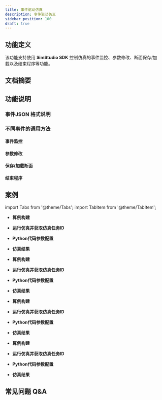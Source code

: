 ```yaml
---
title: 事件驱动仿真
description: 事件驱动仿真
sidebar_position: 100
draft: true
---
```



## 功能定义
该功能支持使用 **SimStudio SDK** 控制仿真的事件监控、参数修改、断面保存/加载以及结束程序等功能。

## 文档摘要
<!--
本节首先介绍事件驱动仿真的**JSON格式说明**和**不同事件的调用方法**，然后通过**事件监控**、**参数修改**、**保存/加载断面**与**结束程序**等4个案例进行演示。阅读该文档，用户需熟悉  **Python** 语言的基本语法并配置好 [SimStudio SDK](../130-emtlab-sdk/simStudio-sdk/index.md) 环境。目前事件驱动仿真功能仅在私有服务器上可用，公网暂未开放使用。

-->

## 功能说明

### 事件JSON 格式说明

### 不同事件的调用方法

#### 事件监控

#### 参数修改

#### 保存/加载断面

#### 结束程序


## 案例
import Tabs from '@theme/Tabs';
import TabItem from '@theme/TabItem';

<Tabs>
<TabItem value="case1" label="通过监控母线电压幅值控制断路器开断">

- **算例构建**  

- **运行仿真并获取仿真任务ID**

- **Python代码参数配置**

- **仿真结果**


</TabItem>
<TabItem value="case2" label="控制事件-参数修改">

- **算例构建**  

- **运行仿真并获取仿真任务ID**

- **Python代码参数配置**

- **仿真结果**


</TabItem>
<TabItem value="case3" label="控制事件-断面保存">

- **算例构建**  

- **运行仿真并获取仿真任务ID**

- **Python代码参数配置**

- **仿真结果**




</TabItem>
<TabItem value="case4" label="控制事件-结束程序">

- **算例构建**  

- **运行仿真并获取仿真任务ID**

- **Python代码参数配置**

- **仿真结果**

</TabItem>
</Tabs>


## 常见问题 Q&A
